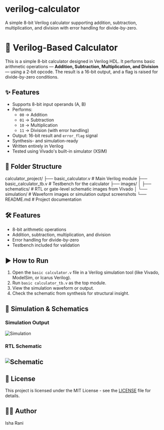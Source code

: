 # verilog-calculator
A simple 8-bit Verilog calculator supporting addition, subtraction, multiplication, and division with error handling for divide-by-zero.

# 🧮 Verilog-Based Calculator

This is a simple 8-bit calculator designed in Verilog HDL. It performs basic arithmetic operations — **Addition, Subtraction, Multiplication, and Division** — using a 2-bit opcode. The result is a 16-bit output, and a flag is raised for divide-by-zero conditions.

## ✨ Features

- Supports 8-bit input operands (A, B)
- Performs:
  - `00` → Addition
  - `01` → Subtraction
  - `10` → Multiplication
  - `11` → Division (with error handling)
- Output: 16-bit result and `error_flag` signal
- Synthesis- and simulation-ready
- Written entirely in Verilog
- Tested using Vivado's built-in simulator (XSIM)

## 📁 Folder Structure

calculator_project/
├── basic_calculator.v         # Main Verilog module
├── basic_calculator_tb.v      # Testbench for the calculator
├── images/
│   ├── schematics/            # RTL or gate-level schematic images from Vivado
│   └── simulation/            # Waveform images or simulation output screenshots
└── README.md                  # Project documentation


## 🛠️ Features

- 8-bit arithmetic operations
- Addition, subtraction, multiplication, and division
- Error handling for divide-by-zero
- Testbench included for validation

## ▶️ How to Run

1. Open the `basic calculator.v` file in a Verilog simulation tool (like Vivado, ModelSim, or Icarus Verilog).
2. Run `basic calculator_tb.v` as the top module.
3. View the simulation waveform or output.
4. Check the schematic from synthesis for structural insight.

## 📸 Simulation & Schematics

### Simulation Output  
![Simulation](https://github.com/user-attachments/assets/eed6866e-1ae2-4c8c-ba8a-1931a18bb670)

### RTL Schematic  
![Schematic](https://github.com/user-attachments/assets/d7439ea7-9292-4ba7-8e2a-de3de335f054)
---

## 📝 License
This project is licensed under the MIT License - see the [LICENSE](LICENSE) file for details.

## 👩‍💻 Author
Isha Rani

